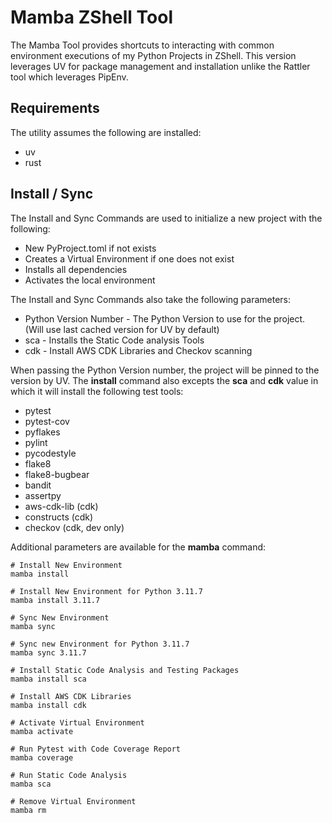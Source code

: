 # Mamba ZShell Tool

The Mamba Tool provides shortcuts to interacting with common environment executions of my Python Projects in ZShell. This version leverages UV for package management and installation unlike the Rattler tool which leverages PipEnv.

## Requirements

The utility assumes the following are installed:

* uv
* rust 

## Install / Sync

The Install and Sync Commands are used to initialize a new project with the following:

* New PyProject.toml if not exists
* Creates a Virtual Environment if one does not exist
* Installs all dependencies
* Activates the local environment

The Install and Sync Commands also take the following parameters:

* Python Version Number - The Python Version to use for the project. (Will use last cached version for UV by default)
* sca - Installs the Static Code analysis Tools
* cdk - Install AWS CDK Libraries and Checkov scanning

When passing the Python Version number, the project will be pinned to the version by UV. The __install__ command also excepts the __sca__ and __cdk__ value in which it will install the following test tools:

* pytest
* pytest-cov
* pyflakes
* pylint
* pycodestyle
* flake8
* flake8-bugbear
* bandit
* assertpy
* aws-cdk-lib (cdk)
* constructs (cdk)
* checkov (cdk, dev only)

Additional parameters are available for the __mamba__ command:

```command
# Install New Environment
mamba install

# Install New Environment for Python 3.11.7
mamba install 3.11.7

# Sync New Environment
mamba sync

# Sync new Environment for Python 3.11.7
mamba sync 3.11.7

# Install Static Code Analysis and Testing Packages
mamba install sca

# Install AWS CDK Libraries
mamba install cdk

# Activate Virtual Environment
mamba activate

# Run Pytest with Code Coverage Report
mamba coverage

# Run Static Code Analysis
mamba sca

# Remove Virtual Environment
mamba rm

```
